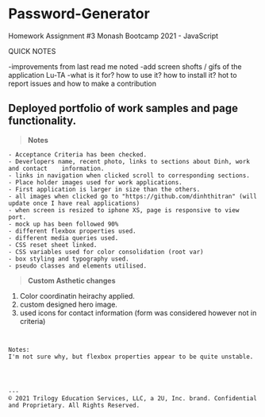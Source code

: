 # Password-Generator
Homework Assignment #3 Monash Bootcamp 2021 - JavaScript

QUICK NOTES

-improvements from last read me noted
-add screen shofts / gifs of the application Lu-TA
-what is it for? how to use it? how to install it? hot to report issues and how to make a contribution


## Deployed portfolio of work samples and page functionality.


>**Notes**
```
- Acceptance Criteria has been checked.
- Deverlopers name, recent photo, links to sections about Dinh, work and contact    information.
- links in navigation when clicked scroll to corresponding sections.
- Place holder images used for work applications.
- First application is larger in size than the others.
- all images when clicked go to "https://github.com/dinhthitran" (will update once I have real applications)
- when screen is resized to iphone XS, page is responsive to view port.
- mock up has been followed 90%
- different flexbox properties used.
- different media queries used.
- CSS reset sheet linked.
- CSS variables used for color consolidation (root var)
- box styling and typography used.
- pseudo classes and elements utilised.

```

>**Custom Asthetic changes**

1. Color coordinatin heirachy applied.
2. custom designed hero image.
3. used icons for contact information (form was considered however not in criteria)
```


Notes:
I'm not sure why, but flexbox properties appear to be quite unstable. 




---
© 2021 Trilogy Education Services, LLC, a 2U, Inc. brand. Confidential and Proprietary. All Rights Reserved.
